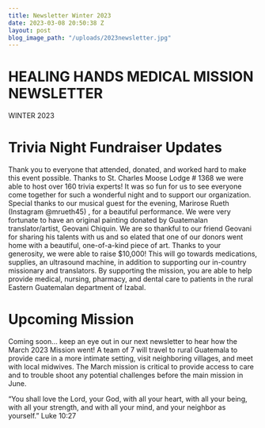 ```yaml
---
title: Newsletter Winter 2023
date: 2023-03-08 20:50:38 Z
layout: post
blog_image_path: "/uploads/2023newsletter.jpg"
---
```


# HEALING HANDS MEDICAL MISSION NEWSLETTER

WINTER 2023

# Trivia Night Fundraiser Updates

Thank you to everyone that attended, donated, and worked hard to make this event possible. Thanks to St. Charles Moose Lodge \# 1368 we were able to host over 160 trivia experts! It was so fun for us to see everyone come together for such a wonderful night and to support our organization. Special thanks to our musical guest for the evening, Marirose Rueth (Instagram @mrueth45) , for a beautiful performance. We were very fortunate to have an original painting donated by Guatemalan translator/artist, Geovani Chiquin. We are so thankful to our friend Geovani for sharing his talents with us and so elated that one of our donors went home with a beautiful, one-of-a-kind piece of art. Thanks to your generosity, we were able to raise $10,000! This will go towards medications, supplies, an ultrasound machine, in addition to supporting our in-country missionary and translators. By supporting the mission, you are able to help provide medical, nursing, pharmacy, and dental care to patients in the rural Eastern Guatemalan department of Izabal.

# Upcoming Mission

Coming soon… keep an eye out in our next newsletter to hear how the March 2023 Mission went! A team of 7 will travel to rural Guatemala to provide care in a more intimate setting, visit neighboring villages, and meet with local midwives. The March mission is critical to provide access to care and to trouble shoot any potential challenges before the main mission in June.

“You shall love the Lord, your God, with all your heart, with all your being, with all your strength, and with all your mind, and your neighbor as yourself.” Luke 10:27